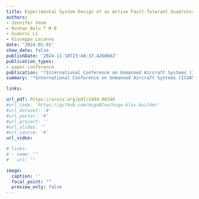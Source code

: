 ```yaml
---
title: Experimental System Design of an Active Fault-Tolerant Quadrotor
authors:
- Jennifer Yeom
- Roshan Balu T M B
- Guanrui Li
- Giuseppe Loianno
date: '2024-01-01'
show_date: false
publishDate: '2024-11-18T23:48:37.426866Z'
publication_types:
- paper-conference
publication: '*International Conference on Unmanned Aircraft Systems (ICUAS)*'
summary: '*International Conference on Unmanned Aircraft Systems (ICUAS)*, 2024'

links:

url_pdf: https://arxiv.org/pdf/2404.06340
#url_code: 'https://github.com/HugoBlox/hugo-blox-builder'
#url_dataset: '#'
#url_poster: '#'
#url_project: ''
#url_slides: ''
#url_source: '#'
url_video:  

# links:
# - name: ""
#   url: ""

image:
  caption: ''
  focal_point: ""
  preview_only: false
---
```

